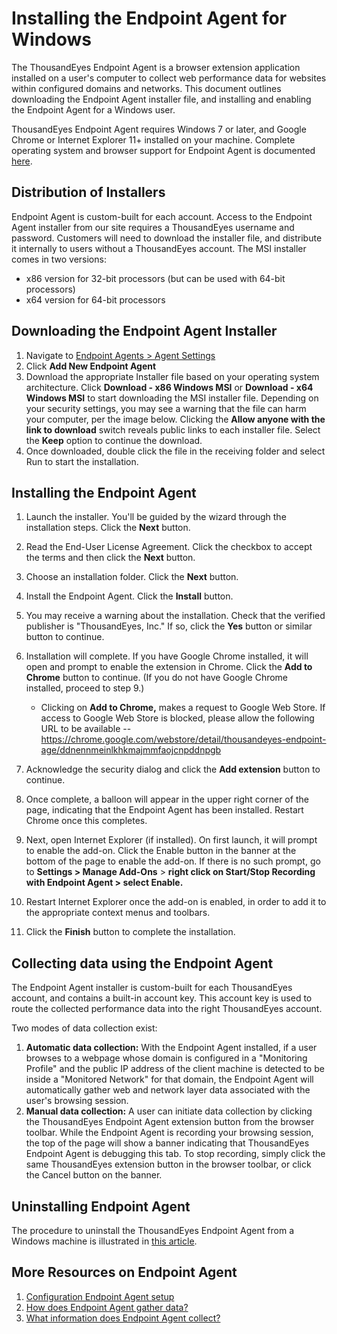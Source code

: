 # Installing the Endpoint Agent for Windows

The ThousandEyes Endpoint Agent is a browser extension application installed on a user's computer to collect web performance data for websites within configured domains and networks. This document outlines downloading the Endpoint Agent installer file, and installing and enabling the Endpoint Agent for a Windows user.

ThousandEyes Endpoint Agent requires Windows 7 or later, and Google Chrome or Internet Explorer 11+ installed on your machine. Complete operating system and browser support for Endpoint Agent is documented [here](https://success.thousandeyes.com/ViewArticle?articleIdParam=kA044000000CnBp).

## Distribution of Installers

Endpoint Agent is custom-built for each account. Access to the Endpoint Agent installer from our site requires a ThousandEyes username and password. Customers will need to download the installer file, and distribute it internally to users without a ThousandEyes account. The MSI installer comes in two versions:

* x86 version for 32-bit processors \(but can be used with 64-bit processors\)
* x64 version for 64-bit processors

## Downloading the Endpoint Agent Installer

1. Navigate to [Endpoint Agents &gt; Agent Settings](https://app.thousandeyes.com/endpoint/agent-settings/?section=agents)
2. Click **Add New Endpoint Agent**
3. Download the appropriate Installer file based on your operating system architecture. Click **Download - x86 Windows MSI** or **Download - x64 Windows MSI** to start downloading the MSI installer file. Depending on your security settings, you may see a warning that the file can harm your computer, per the image below. Clicking the **Allow anyone with the link to download** switch reveals public links to each installer file. Select the **Keep** option to continue the download.
4. Once downloaded, double click the file in the receiving folder and select Run to start the installation.

## Installing the Endpoint Agent  

1. Launch the installer.  You'll be guided by the wizard through the installation steps.  Click the **Next** button.
2. Read the End-User License Agreement.  Click the checkbox to accept the terms and then click the **Next** button.
3. Choose an installation folder.  Click the **Next** button.
4. Install the Endpoint Agent. Click the **Install** button.
5. You may receive a warning about the installation.  Check that the verified publisher is "ThousandEyes, Inc."  If so, click the **Yes** button or similar button to continue.
6. Installation will complete. If you have Google Chrome installed, it will open and prompt to enable the extension in Chrome.  Click the **Add to Chrome** button to continue. \(If you do not have Google Chrome installed, proceed to step 9.\)   
   * Clicking on **Add to Chrome,** makes a request to Google Web Store. If access to Google Web Store is blocked, please allow the following URL to be available -- https://chrome.google.com/webstore/detail/thousandeyes-endpoint-age/ddnennmeinlkhkmajmmfaojcnpddnpgb

  7. Acknowledge the security dialog and click the **Add extension** button to continue.

  8. Once complete, a balloon will appear in the upper right corner of the page, indicating that the Endpoint Agent has been installed. Restart Chrome once this completes.

9. Next, open Internet Explorer \(if installed\).  On first launch, it will prompt to enable the add-on. Click the Enable button in the banner at the bottom of the page to enable the add-on. If there is no such prompt, go to **Settings &gt; Manage Add-Ons** &gt; **right click on Start/Stop Recording with Endpoint Agent &gt; select Enable.**

10. Restart Internet Explorer once the add-on is enabled, in order to add it to the appropriate context menus and toolbars.

11. Click the **Finish** button to complete the installation.

## Collecting data using the Endpoint Agent

The Endpoint Agent installer is custom-built for each ThousandEyes account, and contains a built-in account key.  This account key is used to route the collected performance data into the right ThousandEyes account.

Two modes of data collection exist:

1. **Automatic data collection:** With the Endpoint Agent installed, if a user browses to a webpage whose domain is configured in a "Monitoring Profile" and the public IP address of the client machine is detected to be inside a "Monitored Network" for that domain, the Endpoint Agent will automatically gather web and network layer data associated with the user's browsing session.
2. **Manual data collection:** A user can initiate data collection by clicking the ThousandEyes Endpoint Agent extension button from the browser toolbar. While the Endpoint Agent is recording your browsing session, the top of the page will show a banner indicating that ThousandEyes Endpoint Agent is debugging this tab. To stop recording, simply click the same ThousandEyes extension button in the browser toolbar, or click the Cancel button on the banner.   

## Uninstalling Endpoint Agent

 The procedure to uninstall  the ThousandEyes Endpoint Agent from a Windows machine is illustrated in [this article](https://success.thousandeyes.com/PublicArticlePage?articleIdParam=kA044000000CpeCCAS_Uninstalling-the-Endpoint-Agent-for-Windows).

## More Resources on Endpoint Agent

1. [Configuration Endpoint Agent setup](https://success.thousandeyes.com/ViewArticle?articleIdParam=kA044000000CnBx)
2. [How does Endpoint Agent gather data?](https://success.thousandeyes.com/ViewArticle?articleIdParam=kA0E0000000CmpU)
3. [What information does Endpoint Agent collect?](https://success.thousandeyes.com/ViewArticle?articleIdParam=kA0E0000000Cmpb)

